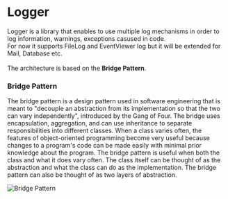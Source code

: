 # Logger
Logger is a library that enables to use multiple log mechanisms in order to log information, warnings, exceptions casused in code.<br/>
For now it supports FileLog and EventViewer log but it will be extended for Mail, Database etc.<br/><br/>
The architecture is based on the <b>Bridge Pattern</b>.
### Bridge Pattern
The bridge pattern is a design pattern used in software engineering that is meant to "decouple an abstraction from its implementation so that the two can vary independently", introduced by the Gang of Four. The bridge uses encapsulation, aggregation, and can use inheritance to separate responsibilities into different classes.
When a class varies often, the features of object-oriented programming become very useful because changes to a program's code can be made easily with minimal prior knowledge about the program. The bridge pattern is useful when both the class and what it does vary often. The class itself can be thought of as the abstraction and what the class can do as the implementation. The bridge pattern can also be thought of as two layers of abstraction.

![Bridge Pattern](https://upload.wikimedia.org/wikipedia/commons/thumb/c/cf/Bridge_UML_class_diagram.svg/500px-Bridge_UML_class_diagram.svg.png)<br/>

